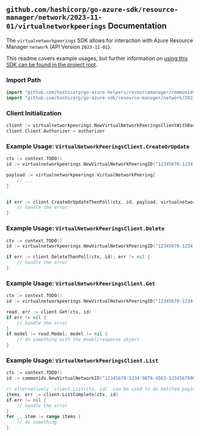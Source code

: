 
## `github.com/hashicorp/go-azure-sdk/resource-manager/network/2023-11-01/virtualnetworkpeerings` Documentation

The `virtualnetworkpeerings` SDK allows for interaction with Azure Resource Manager `network` (API Version `2023-11-01`).

This readme covers example usages, but further information on [using this SDK can be found in the project root](https://github.com/hashicorp/go-azure-sdk/tree/main/docs).

### Import Path

```go
import "github.com/hashicorp/go-azure-helpers/resourcemanager/commonids"
import "github.com/hashicorp/go-azure-sdk/resource-manager/network/2023-11-01/virtualnetworkpeerings"
```


### Client Initialization

```go
client := virtualnetworkpeerings.NewVirtualNetworkPeeringsClientWithBaseURI("https://management.azure.com")
client.Client.Authorizer = authorizer
```


### Example Usage: `VirtualNetworkPeeringsClient.CreateOrUpdate`

```go
ctx := context.TODO()
id := virtualnetworkpeerings.NewVirtualNetworkPeeringID("12345678-1234-9876-4563-123456789012", "example-resource-group", "virtualNetworkName", "virtualNetworkPeeringName")

payload := virtualnetworkpeerings.VirtualNetworkPeering{
	// ...
}


if err := client.CreateOrUpdateThenPoll(ctx, id, payload, virtualnetworkpeerings.DefaultCreateOrUpdateOperationOptions()); err != nil {
	// handle the error
}
```


### Example Usage: `VirtualNetworkPeeringsClient.Delete`

```go
ctx := context.TODO()
id := virtualnetworkpeerings.NewVirtualNetworkPeeringID("12345678-1234-9876-4563-123456789012", "example-resource-group", "virtualNetworkName", "virtualNetworkPeeringName")

if err := client.DeleteThenPoll(ctx, id); err != nil {
	// handle the error
}
```


### Example Usage: `VirtualNetworkPeeringsClient.Get`

```go
ctx := context.TODO()
id := virtualnetworkpeerings.NewVirtualNetworkPeeringID("12345678-1234-9876-4563-123456789012", "example-resource-group", "virtualNetworkName", "virtualNetworkPeeringName")

read, err := client.Get(ctx, id)
if err != nil {
	// handle the error
}
if model := read.Model; model != nil {
	// do something with the model/response object
}
```


### Example Usage: `VirtualNetworkPeeringsClient.List`

```go
ctx := context.TODO()
id := commonids.NewVirtualNetworkID("12345678-1234-9876-4563-123456789012", "example-resource-group", "virtualNetworkName")

// alternatively `client.List(ctx, id)` can be used to do batched pagination
items, err := client.ListComplete(ctx, id)
if err != nil {
	// handle the error
}
for _, item := range items {
	// do something
}
```
